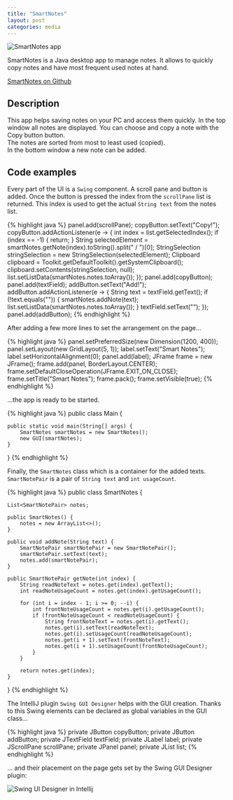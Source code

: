 ```yaml
---
title: "SmartNotes"
layout: post
categories: media
---
```


![SmartNotes app](/assets/smart_notes.png)

SmartNotes is a Java desktop app to manage notes. It allows to quickly copy notes and have most frequent used notes at hand.

[SmartNotes on Github][smartnotes-github]


## Description

This app helps saving notes on your PC and access them quickly. In the top window all notes are displayed. You can choose and copy a note with the Copy button button. <br />
The notes are sorted from most to least used (copied). <br />
In the bottom window a new note can be added.

## Code examples

Every part of the UI is a `Swing` component. A scroll pane and button is added. Once the button is pressed the index from the `scrollPane` list is returned. This index is used to get the actual `String text` from the notes list.

{% highlight java %}
panel.add(scrollPane);
copyButton.setText("Copy!");
copyButton.addActionListener(e -> {
    int index = list.getSelectedIndex();
    if (index == -1) {
        return;
        }
    String selectedElement = smartNotes.getNote(index).toString().split(" / ")[0];
    StringSelection stringSelection = new StringSelection(selectedElement);
    Clipboard clipboard = Toolkit.getDefaultToolkit().getSystemClipboard();
    clipboard.setContents(stringSelection, null);
    list.setListData(smartNotes.notes.toArray());
});
panel.add(copyButton);
panel.add(textField);
addButton.setText("Add!");
addButton.addActionListener(e -> {
    String text = textField.getText();
    if (!text.equals("")) {
        smartNotes.addNote(text);
        list.setListData(smartNotes.notes.toArray());
    }
    textField.setText("");
});
panel.add(addButton);
{% endhighlight %}

After adding a few more lines to set the arrangement on the page...

{% highlight java %}
panel.setPreferredSize(new Dimension(1200, 400));
panel.setLayout(new GridLayout(5, 1));
label.setText("Smart Notes");
label.setHorizontalAlignment(0);
panel.add(label);
JFrame frame = new JFrame();
frame.add(panel, BorderLayout.CENTER);
frame.setDefaultCloseOperation(JFrame.EXIT_ON_CLOSE);
frame.setTitle("Smart Notes");
frame.pack();
frame.setVisible(true);
{% endhighlight %}

...the app is ready to be started.

{% highlight java %}
public class Main {

    public static void main(String[] args) {
        SmartNotes smartNotes = new SmartNotes();
        new GUI(smartNotes);
    }
}
{% endhighlight %}

Finally, the `SmartNotes` class which is a container for the added texts. `SmartNotePair` is a pair of `String text` and `int usageCount`.

{% highlight java %}
public class SmartNotes {

    List<SmartNotePair> notes;

    public SmartNotes() {
        notes = new ArrayList<>();
    }

    public void addNote(String text) {
        SmartNotePair smartNotePair = new SmartNotePair();
        smartNotePair.setText(text);
        notes.add(smartNotePair);
    }

    public SmartNotePair getNote(int index) {
        String readNoteText = notes.get(index).getText();
        int readNoteUsageCount = notes.get(index).getUsageCount();

        for (int i = index - 1; i >= 0; --i) {
            int frontNoteUsageCount = notes.get(i).getUsageCount();
            if (frontNoteUsageCount < readNoteUsageCount) {
                String frontNoteText = notes.get(i).getText();
                notes.get(i).setText(readNoteText);
                notes.get(i).setUsageCount(readNoteUsageCount);
                notes.get(i + 1).setText(frontNoteText);
                notes.get(i + 1).setUsageCount(frontNoteUsageCount);
            }
        }

        return notes.get(index);
    }
}
{% endhighlight %}

The IntelliJ plugin `Swing GUI Designer` helps with the GUI creation. Thanks to this Swing elements can be declared as global variables in the GUI class...

{% highlight java %}
private JButton copyButton;
private JButton addButton;
private JTextField textField;
private JLabel label;
private JScrollPane scrollPane;
private JPanel panel;
private JList list;
{% endhighlight %}

... and their placement on the page gets set by the Swing GUI Designer plugin:

![Swing UI Designer in Intellij](/assets/smart_notes_ui_designer.png)

[smartnotes-github]: https://github.com/viktorbobinski/SmartNotes
